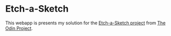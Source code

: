 # Etch-a-Sketch

This webapp is presents my solution for the [Etch-a-Sketch project](https://www.theodinproject.com/lessons/foundations-etch-a-sketch) from [The Odin Project](https://www.theodinproject.com/).